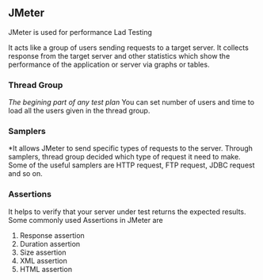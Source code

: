 ## JMeter
JMeter is used for performance Lad Testing

It acts like a group of users sending requests to a target server. It collects response from the target server and other statistics which show the performance of the application or server via graphs or tables.

### Thread Group
*The begining part of any test plan* You can set number of users and time to load all the users given in the thread group.

### Samplers
*It allows JMeter to send specific types of requests to the server. Through samplers, thread group decided which type of request it need to make. Some of the useful samplers are HTTP request, FTP request, JDBC request and so on.

### Assertions
It helps to verify that your server under test returns the expected results. Some commonly used Assertions in JMeter are
1. Response assertion
2. Duration assertion
3. Size assertion
4. XML assertion
5. HTML assertion
